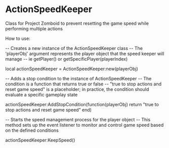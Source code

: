 # ActionSpeedKeeper
Class for Project Zomboid to prevent resetting the game speed while performing multiple actions

How to use:

-- Creates a new instance of the ActionSpeedKeeper class
-- The 'playerObj' argument represents the player object that the speed keeper will manage
-- ie getPlayer() or getSpecificPlayer(playerIndex)

local actionSpeedKeeper = ActionSpeedKeeper:new(playerObj)

-- Adds a stop condition to the instance of ActionSpeedKeeper
-- The condition is a function that returns true or false
-- "true to stop actions and reset game speed" is a placeholder; in practice, the condition should evaluate a specific gameplay state

actionSpeedKeeper:AddStopCondition(function(playerObj)
    return "true to stop actions and reset game speed"
end)

-- Starts the speed management process for the player object
-- This method sets up the event listener to monitor and control game speed based on the defined conditions

actionSpeedKeeper:KeepSpeed()
